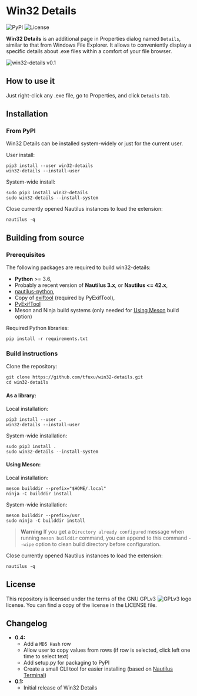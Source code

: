 # Win32 Details
![PyPI](https://img.shields.io/pypi/v/win32-details)
![License](https://img.shields.io/github/license/tfuxu/win32-details)

**Win32 Details** is an additional page in Properties dialog named `Details`, similar to that from Windows File Explorer. It allows to conveniently display a specific details about .exe files within a comfort of your file browser.

![win32-details v0.1](https://raw.githubusercontent.com/tfuxu/win32-details/main/data/images/win32-details-screenshot-1.png)

## How to use it
Just right-click any .exe file, go to Properties, and click `Details` tab.

## Installation
### From PyPI
Win32 Details can be installed system-widely or just for the current user.

User install:
```
pip3 install --user win32-details
win32-details --install-user
```

System-wide install:
```
sudo pip3 install win32-details
sudo win32-details --install-system
```

Close currently opened Nautilus instances to load the extension:
```
nautilus -q
```

## Building from source
### Prerequisites
The following packages are required to build win32-details:

* **Python** >= 3.6,
* Probably a recent version of **Nautilus 3.x**, or **Nautilus <= 42.x**,
* [nautilus-python](https://wiki.gnome.org/Projects/NautilusPython),
* Copy of [exiftool](https://github.com/exiftool/exiftool) (required by PyExifTool),
* [PyExifTool](https://pypi.org/project/PyExifTool/)
* Meson and Ninja build systems (only needed for [Using Meson](#using-meson) build option)

Required Python libraries:
```
pip install -r requirements.txt
```

### Build instructions
Clone the repository:
```
git clone https://github.com/tfuxu/win32-details.git
cd win32-details
```

#### As a library:
Local installation:
```
pip3 install --user .
win32-details --install-user
```

System-wide installation:
```
sudo pip3 install .
sudo win32-details --install-system
```

#### Using Meson:
Local installation:
```
meson builddir --prefix="$HOME/.local"
ninja -C builddir install
```

System-wide installation:
```
meson builddir --prefix=/usr
sudo ninja -C builddir install
```

> **Warning**
> If you get a `Directory already configured` message when running `meson builddir` command, you can append to this command `--wipe` option to clean build directory before configuration.

Close currently opened Nautilus instances to load the extension:
```
nautilus -q
```

## License
<p>
<img src="https://www.gnu.org/graphics/gplv3-with-text-136x68.png" alt="GPLv3 logo" align="right">
This repository is licensed under the terms of the GNU GPLv3 license. You can find a copy of the license in the LICENSE file.
</p>

## Changelog
* **0.4:**
    * Add a `MD5 Hash` row
    * Allow user to copy values from rows (if row is selected, click left one time to select text)
    * Add setup.py for packaging to PyPI
    * Create a small CLI tool for easier installing (based on [Nautilus Terminal](https://github.com/flozz/nautilus-terminal/blob/master/nautilus_terminal/__main__.py))
* **0.1:**
    * Initial release of Win32 Details